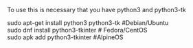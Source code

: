 To use this is necessary that you have python3 and python3-tk  

sudo apt-get install python3 python3-tk #Debian/Ubuntu  
sudo dnf install python3-tkinter # Fedora/CentOS  
sudo apk add python3-tkinter #AlpineOS  
